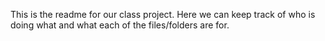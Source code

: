 This is the readme for our class project.
Here we can keep track of who is doing what and what each of the files/folders are for.